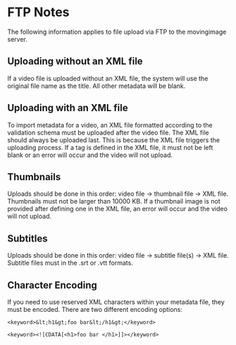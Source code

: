 # FTP Notes

The following information applies to file upload via FTP to the movingimage server.

## Uploading without an XML file

If a video file is uploaded without an XML file, the system will use the original file name as the title. All other metadata will be blank.

## Uploading with an XML file

To import metadata for a video, an XML file formatted according to the validation schema must be uploaded after the video file.
The XML file should always be uploaded last. This is because the XML file triggers the uploading process.
If a tag is defined in the XML file, it must not be left blank or an error will occur and the video will not upload.

## Thumbnails

Uploads should be done in this order: video file → thumbnail file → XML file.
Thumbnails must not be larger than 10000 KB. 
If a thumbnail image is not provided after defining one in the XML file, an error will occur and the video will not upload.

## Subtitles

Uploads should be done in this order: video file → subtitle file(s) → XML file.
Subtitle files must in the .srt or .vtt formats.

## Character Encoding

If you need to use reserved XML characters within your metadata file, they must be encoded. 
There are two different encoding options:
```
<keyword>&lt;h1&gt;foo bar&lt;/h1&gt;</keyword> 
```
```
<keyword><![CDATA[<h1>foo bar </h1>]]></keyword>
```